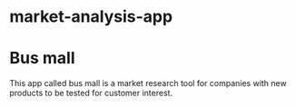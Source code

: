 # market-analysis-app

# Bus mall
This app called bus mall is a market research tool for companies with new products to be tested for customer interest.

